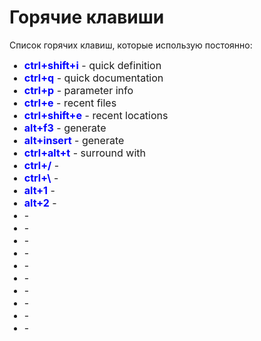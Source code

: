 <h1>Горячие клавиши</h1>
<p>Список горячих клавиш, которые использую постоянно:</p>
<ul>
    <li><b>ctrl+shift+i</b> - quick definition</li>
    <li><b>ctrl+q</b> - quick documentation</li>
    <li><b>ctrl+p</b> - parameter info</li>
    <li><b>ctrl+e</b> - recent files</li>
    <li><b>ctrl+shift+e</b> - recent locations</li>
    <li><b>alt+f3</b> - generate</li>
    <li><b>alt+insert</b> - generate</li>
    <li><b>ctrl+alt+t</b> - surround with</li>
    <li><b>ctrl+/</b> - </li>
    <li><b>ctrl+\</b> - </li>
    <li><b>alt+1</b> - </li>
    <li><b>alt+2</b> - </li>
    <li><b></b> - </li>
    <li><b></b> - </li>
    <li><b></b> - </li>
    <li><b></b> - </li>
    <li><b></b> - </li>
    <li><b></b> - </li>
    <li><b></b> - </li>
    <li><b></b> - </li>
    <li><b></b> - </li>
    <li><b></b> - </li>
</ul>

<style>
    p {
        color: ;
    }

    li > b {
        color: blue;
    }
    
    li {
       font-size: 1rem;
    }
</style>

